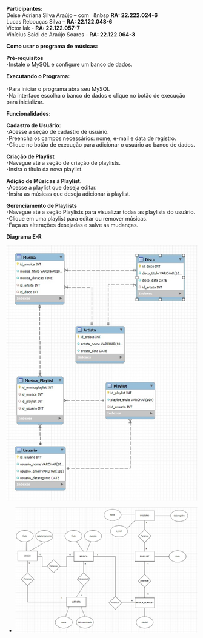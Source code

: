 **Participantes:**<br>
Deise Adriana Silva Araújo –     com&nbsp;&nbsp;&nbsp;&nbsp  **RA: 22.222.024-6<br>**
Lucas Rebouças Silva –             **RA: 22.122.048-6<br>**
Victor Iak -                       **RA: 22.122.057-7<br>**
Vinícius Saidi de Araújo Soares -  **RA: 22.122.064-3<br>**



**Como usar o programa de músicas:**<br>

**Pré-requisitos<br>**
-Instale o MySQL e configure um banco de dados.<br>

**Executando o Programa:<br><br>**
-Para iniciar o programa abra seu MySQL<br>
-Na interface escolha o banco de dados e clique no botão de execução para inicializar.<br>

**Funcionalidades:<br>**

**Cadastro de Usuário:<br>**
-Acesse a seção de cadastro de usuário.<br>
-Preencha os campos necessários: nome, e-mail e data de registro.<br>
-Clique no botão de execução para adicionar o usuário ao banco de dados.<br>


**Criação de Playlist<br>**
-Navegue até a seção de criação de playlists.<br>
-Insira o título da nova playlist.<br>

**Adição de Músicas à Playlist.<br>**
-Acesse a playlist que deseja editar.<br>
-Insira as músicas que deseja adicionar à playlist.<br>

**Gerenciamento de Playlists<br>**
-Navegue até a seção Playlists para visualizar todas as playlists do usuário.<br>
-Clique em uma playlist para editar ou remover músicas.<br>
-Faça as alterações desejadas e salve as mudanças.<br>

**Diagrama E-R**

  ![Diagrama](https://github.com/DehAraujo/Streaming_Musica/blob/main/Diagrama.jpg?raw=true)

- ![Diagrama](https://github.com/DehAraujo/Streaming_Musica/blob/main/Modelo.jpg?raw=true)


